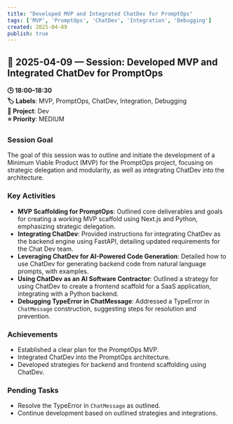 ```yaml
---
title: "Developed MVP and Integrated ChatDev for PromptOps"
tags: ['MVP', 'PromptOps', 'ChatDev', 'Integration', 'Debugging']
created: 2025-04-09
publish: true
---
```


## 📅 2025-04-09 — Session: Developed MVP and Integrated ChatDev for PromptOps

**🕒 18:00–18:30**  
**🏷️ Labels**: MVP, PromptOps, ChatDev, Integration, Debugging  
**📂 Project**: Dev  
**⭐ Priority**: MEDIUM  


### Session Goal
The goal of this session was to outline and initiate the development of a Minimum Viable Product (MVP) for the PromptOps project, focusing on strategic delegation and modularity, as well as integrating ChatDev into the architecture.

### Key Activities
- **MVP Scaffolding for PromptOps**: Outlined core deliverables and goals for creating a working MVP scaffold using Next.js and Python, emphasizing strategic delegation.
- **Integrating ChatDev**: Provided instructions for integrating ChatDev as the backend engine using FastAPI, detailing updated requirements for the Chat Dev team.
- **Leveraging ChatDev for AI-Powered Code Generation**: Detailed how to use ChatDev for generating backend code from natural language prompts, with examples.
- **Using ChatDev as an AI Software Contractor**: Outlined a strategy for using ChatDev to create a frontend scaffold for a SaaS application, integrating with a Python backend.
- **Debugging TypeError in ChatMessage**: Addressed a TypeError in `ChatMessage` construction, suggesting steps for resolution and prevention.

### Achievements
- Established a clear plan for the PromptOps MVP.
- Integrated ChatDev into the PromptOps architecture.
- Developed strategies for backend and frontend scaffolding using ChatDev.

### Pending Tasks
- Resolve the TypeError in `ChatMessage` as outlined.
- Continue development based on outlined strategies and integrations.
